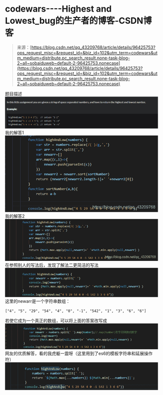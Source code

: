 <!--yml
category: codewars
date: 2022-08-13 11:50:29
-->

# codewars----Highest and Lowest_bug的生产者的博客-CSDN博客

> 来源：[https://blog.csdn.net/qq_43209768/article/details/96425753?ops_request_misc=&request_id=&biz_id=102&utm_term=codewars&utm_medium=distribute.pc_search_result.none-task-blog-2~all~sobaiduweb~default-2-96425753.nonecase](https://blog.csdn.net/qq_43209768/article/details/96425753?ops_request_misc=&request_id=&biz_id=102&utm_term=codewars&utm_medium=distribute.pc_search_result.none-task-blog-2~all~sobaiduweb~default-2-96425753.nonecase)

题目描述
![在这里插入图片描述](img/e31e5da18e06fa887af5d53b2ae60a18.png)
我的解答1
![在这里插入图片描述](img/f53dfae900c61d3c8e3d2cef4c56feab.png)
我的解答2
![在这里插入图片描述](img/74ecc565b930ae8dc782716dedba5d1f.png)
在参照别人的写法后，发现了解法二更简洁的写法
![在这里插入图片描述](img/8d0c24dfe68d465c55fd4b63fbdec60d.png)
这里的newarr是一个字符串数组：

```
["4", "5", "29", "54", "4", "0", "-1", "542", "1", "3", "6", "6"] 
```

若使它成为一个真正的数组，可以将上面的答案改写成
![在这里插入图片描述](img/3860973af74ff3ca9fdcb462f538f78c.png)
网友的优质解答，看的我虎躯一震呀（这里用到了es6的模板字符串和延展操作符）
![在这里插入图片描述](img/ed1aa34d810a036fe8b82d2826b74b62.png)